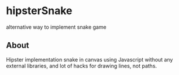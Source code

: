 hipsterSnake
============

alternative way to implement snake game

About
-----

Hipster implementation snake in canvas using Javascript without any external libraries, and lot of hacks for drawing lines, not paths. 
